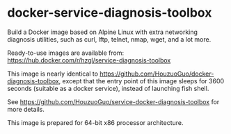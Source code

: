 # docker-service-diagnosis-toolbox

Build a Docker image based on Alpine Linux with extra networking diagnosis utilities, such as curl, lftp, telnet, nmap, wget, and a lot more.

Ready-to-use images are available from: https://hub.docker.com/r/hzgl/service-diagnosis-toolbox

This image is nearly identical to https://github.com/HouzuoGuo/docker-diagnosis-toolbox, except that the entry point of this image sleeps for 3600 seconds (suitable as a docker service), instead of launching fish shell.

See https://github.com/HouzuoGuo/service-docker-diagnosis-toolbox for more details.

This image is prepared for 64-bit x86 processor architecture.
